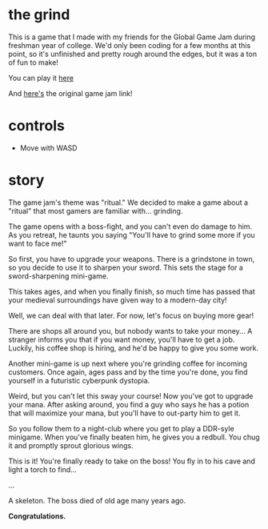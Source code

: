 # the grind

This is a game that I made with my friends for the Global Game Jam during freshman year of college.
We'd only been coding for a few months at this point, so it's unfinished and pretty rough around the edges, but it was a ton of fun to make!

You can play it [here](https://mhanberry1.github.io/the-grind/)

And [here's](https://globalgamejam.org/2016/games/grind-1) the original game jam link!

# controls

- Move with WASD

# story

The game jam's theme was "ritual." We decided to make a game about a "ritual" that most gamers are familiar with... grinding.

The game opens with a boss-fight, and you can't even do damage to him. As you retreat, he taunts you saying "You'll have to grind some more if you want to face me!"

So first, you have to upgrade your weapons. There is a grindstone in town, so you decide to use it to sharpen your sword. This sets the stage for a sword-sharpening mini-game.

This takes ages, and when you finally finish, so much time has passed that your medieval surroundings have given way to a modern-day city!

Well, we can deal with that later. For now, let's focus on buying more gear!

There are shops all around you, but nobody wants to take your money... A stranger informs you that if you want money, you'll have to get a job. Luckily, his coffee shop is hiring, and he'd be happy to give you some work.

Another mini-game is up next where you're grinding coffee for incoming customers. Once again, ages pass and by the time you're done, you find yourself in a futuristic cyberpunk dystopia.

Weird, but you can't let this sway your course! Now you've got to upgrade your mana. After asking around, you find a guy who says he has a potion that will maximize your mana, but you'll have to out-party him to get it.

So you follow them to a night-club where you get to play a DDR-syle minigame. When you've finally beaten him, he gives you a redbull. You chug it and promptly sprout glorious wings.

This is it! You're finally ready to take on the boss! You fly in to his cave and light a torch to find...

...

A skeleton. The boss died of old age many years ago.

**Congratulations.**
